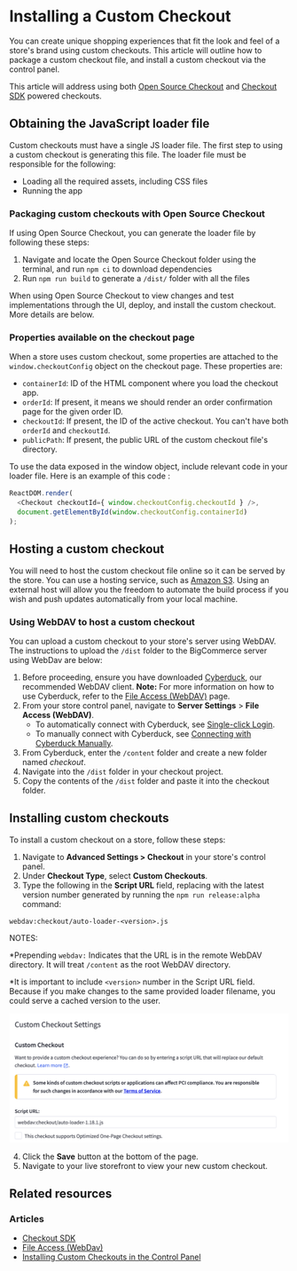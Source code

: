 # Installing a Custom Checkout



You can create unique shopping experiences that fit the look and feel of a store's brand using custom checkouts. This article will outline how to package a custom checkout file, and install a custom checkout via the control panel.

This article will address using both [Open Source Checkout](https://github.com/bigcommerce/checkout-js) and [Checkout SDK](https://github.com/bigcommerce/checkout-sdk-js) powered checkouts.

## Obtaining the JavaScript loader file
Custom checkouts must have a single JS loader file. The first step to using a custom checkout is generating this file. The loader file must be responsible for the following:

* Loading all the required assets, including CSS files
* Running the app

### Packaging custom checkouts with Open Source Checkout

If using Open Source Checkout, you can generate the loader file by following these steps:

1. Navigate and locate the Open Source Checkout folder using the terminal, and run `npm ci` to download dependencies
2. Run `npm run build` to generate a `/dist/` folder with all the files

When using Open Source Checkout to view changes and test implementations through the UI, deploy, and install the custom checkout. More details are below.

### Properties available on the checkout page
When a store uses custom checkout, some properties are attached to the `window.checkoutConfig` object on the checkout page. These properties are:

* `containerId`: ID of the HTML component where you load the checkout app.
* `orderId`: If present, it means we should render an order confirmation page for the given order ID.
* `checkoutId`: If present, the ID of the active checkout. You can't have both `orderId` and `checkoutId`.
* `publicPath`: If present, the public URL of the custom checkout file's directory.

To use the data exposed in the window object, include relevant code in your loader file. Here is an example of this code :

```js
ReactDOM.render(
  <Checkout checkoutId={ window.checkoutConfig.checkoutId } />,
  document.getElementById(window.checkoutConfig.containerId)
);
```

## Hosting a custom checkout

You will need to host the custom checkout file online so it can be served by the store. You can use a hosting service, such as [Amazon S3](https://aws.amazon.com/s3/). Using an external host will allow you the freedom to automate the build process if you wish and push updates automatically from your local machine.

### Using WebDAV to host a custom checkout

You can upload a custom checkout to your store's server using WebDAV. The instructions to upload the `/dist` folder to the BigCommerce server using WebDav are below:

1. Before proceeding, ensure you have downloaded [Cyberduck](https://cyberduck.io/), our recommended WebDAV client.
    **Note:**  For more information on how to use Cyberduck, refer to the [File Access (WebDAV)](https://support.bigcommerce.com/s/article/File-Access-WebDAV) page.
2. From your store control panel, navigate to **Server Settings** > **File Access (WebDAV)**.
    - To automatically connect with Cyberduck, see [Single-click Login](https://support.bigcommerce.com/s/article/File-Access-WebDAV#login).
    - To manually connect with Cyberduck, see [Connecting with Cyberduck Manually](https://support.bigcommerce.com/s/article/File-Access-WebDAV#manual).
3. From Cyberduck, enter the `/content` folder and create a new folder named *checkout*.
4. Navigate into the `/dist` folder in your checkout project.
5. Copy the contents of the `/dist` folder and paste it into the checkout folder.

## Installing custom checkouts  

To install a custom checkout on a store, follow these steps:

1. Navigate to **Advanced Settings > Checkout** in your store's control panel.
2. Under **Checkout Type**, select **Custom Checkouts**.
3. Type the following in the **Script URL** field, replacing <version> with the latest version number generated by running the `npm run release:alpha` command:
  ```
  webdav:checkout/auto-loader-<version>.js
  ```
  NOTES:
  
  *Prepending `webdav:` Indicates that the URL is in the remote WebDAV directory. It will treat `/content` as the root WebDAV directory.
  
  *It is important to include `<version>` number in the Script URL field. Because if you make changes to the same provided loader filename, you could serve a cached version to the user.
  
  ![custom-checkout-01](https://raw.githubusercontent.com/bigcommerce/dev-docs/master/assets/images/custom-checkout-01.png "Custom Checkout")
 
4. Click the **Save** button at the bottom of the page.
5. Navigate to your live storefront to view your new custom checkout.

## Related resources

### Articles
- [Checkout SDK](/stencil-docs/customizing-checkout/checkout-sdk)
- [File Access (WebDav)](https://support.bigcommerce.com/s/article/File-Access-WebDAV)
- [Installing Custom Checkouts in the Control Panel](https://support.bigcommerce.com/s/blog-article/aAn4O000000CdFGSA0/installing-custom-checkouts-in-the-control-panel)
